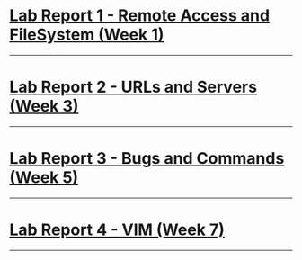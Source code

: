 

# [Lab Report 1 - Remote Access and FileSystem (Week 1)](https://audreyelizabethf.github.io/cse15l-lab-reports/labReport1.html)
---
# [Lab Report 2 - URLs and Servers (Week 3)](https://audreyelizabethf.github.io/cse15l-lab-reports/labReport2.html)
---
# [Lab Report 3 - Bugs and Commands (Week 5)](https://audreyelizabethf.github.io/cse15l-lab-reports/labReport3.html)
---
# [Lab Report 4 - VIM (Week 7)](https://audreyelizabethf.github.io/cse15l-lab-reports/labReport4.html)
---
